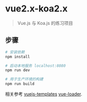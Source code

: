 # vue2.x-koa2.x

> Vue.js 与 Koa.js 的练习项目

## 步骤

``` bash
# 安装依赖
npm install

# 启动本地服务 localhost:8080
npm run dev

# 用于生产环境的构建
npm run build
```

相关参考 [vuejs-templates](http://vuejs-templates.github.io/webpack/) [vue-loader](http://vuejs.github.io/vue-loader).
